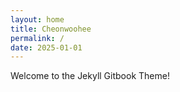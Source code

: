 ```yaml
---
layout: home
title: Cheonwoohee
permalink: /
date: 2025-01-01
---
```

Welcome to the Jekyll Gitbook Theme!
